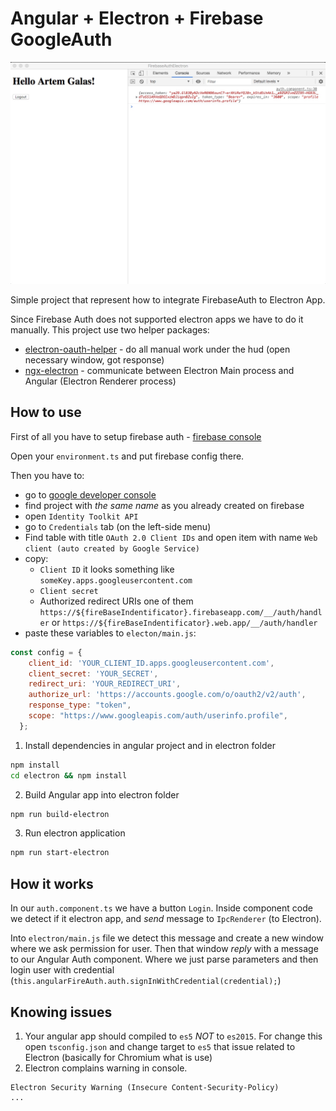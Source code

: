# Angular + Electron + Firebase GoogleAuth

![Authenticated user](doc/01.jpg)

Simple project that represent how to integrate FirebaseAuth to Electron App.

Since Firebase Auth does not supported electron apps we have to do it manually.
This project use two helper packages: 
- [electron-oauth-helper](https://github.com/mironal/electron-oauth-helper) - do all manual work under the hud (open necessary window, got response)
- [ngx-electron](https://github.com/ThorstenHans/ngx-electron) - communicate between Electron Main process and Angular (Electron Renderer process)

## How to use
First of all you have to setup firebase auth - [firebase console](https://console.firebase.google.com)

Open your `environment.ts` and put firebase config there.

Then you have to: 
- go to [google developer console](https://console.developers.google.com/apis)
- find project with *the same name* as you already created on firebase
- open `Identity Toolkit API` 
- go to `Credentials` tab (on the left-side menu)
- Find table with title `OAuth 2.0 Client IDs` and open item with name `Web client (auto created by Google Service)`
- copy: 
    - `Client ID` it looks something like `someKey.apps.googleusercontent.com`
    - `Client secret`
    - Authorized redirect URIs one of them `https://${fireBaseIndentificator}.firebaseapp.com/__/auth/handler` or `https://${fireBaseIndentificator}.web.app/__/auth/handler`
- paste these variables to `electon/main.js`:

```javascript
const config = {
    client_id: 'YOUR_CLIENT_ID.apps.googleusercontent.com',
    client_secret: 'YOUR_SECRET',
    redirect_uri: 'YOUR_REDIRECT_URI',
    authorize_url: 'https://accounts.google.com/o/oauth2/v2/auth',
    response_type: "token",
    scope: "https://www.googleapis.com/auth/userinfo.profile",
  };
```

1. Install dependencies in angular project and in electron folder
```bash
npm install
cd electron && npm install
```
2. Build Angular app into electron folder
```bash
npm run build-electron
```
3. Run electron application
```bash
npm run start-electron
```

## How it works

In our `auth.component.ts` we have a button `Login`. 
Inside component code we detect if it electron app, and *send* message to `IpcRenderer` (to Electron).

Into `electron/main.js` file we detect this message and create a new window where we ask permission for user. 
Then that window *reply* with a message to our Angular Auth component. 
Where we just parse parameters and then login user with credential (`this.angularFireAuth.auth.signInWithCredential(credential);`)  

## Knowing issues
1. Your angular app should compiled to `es5` *NOT* to `es2015`. For change this open `tsconfig.json` and change target to `es5` that issue related to Electron (basically for Chromium what is use)
2. Electron complains warning in console. 
```
Electron Security Warning (Insecure Content-Security-Policy)
...
```
